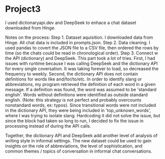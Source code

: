 # Project3
I used dictionaryapi.dev and DeepSeek to enhace a chat dataset downloaded from Hinge. 

Notes on the process:
Step 1. Dataset aquisition. I downloaded data from Hinge. All chat data is included in prompts.json. 
Step 2. Data cleaning. I used pandas to covert the JSON file to a CSV file, then  ordered the rows by time (so the chats could be read in chronological order). 
Step 3. Connect w the API (dictionary) and DeepSeek. This part took a lot of tries. First, I had issues with runtime because I was calling DeepSeek and the dictionary API for every single coversation. It was taking forever to load, so decreased the frequency to weekly. Second, the dictionary API does not contain definitions for words like and/for/to/etc. In order to identify slang or abbreviations, my program retrieved the definition of each word in a given message. If a definition was found, the word was assumed to be 'standard english'. Words without definitions were identified as outside standard english. (Note: this strategy is not perfect and probably overcounts nonstandard words, ex: typos). Since transitional words were not included in the dictionary API, they were being included in 'top_unknown_words', where I was trying to isolate slang. Hardcoding it did not solve the issue, but since the block had taken so long to run, I decided to fix the issue in processing instead of during the API calls. 

Together, the dictionary API and DeepSeek add another level of analysis of writing style in informal settings. The new dataset could be used to gain insights on the role of abbreviations, the level of sophistication, and common themes / topics of conversation in informal chat conversations. 
